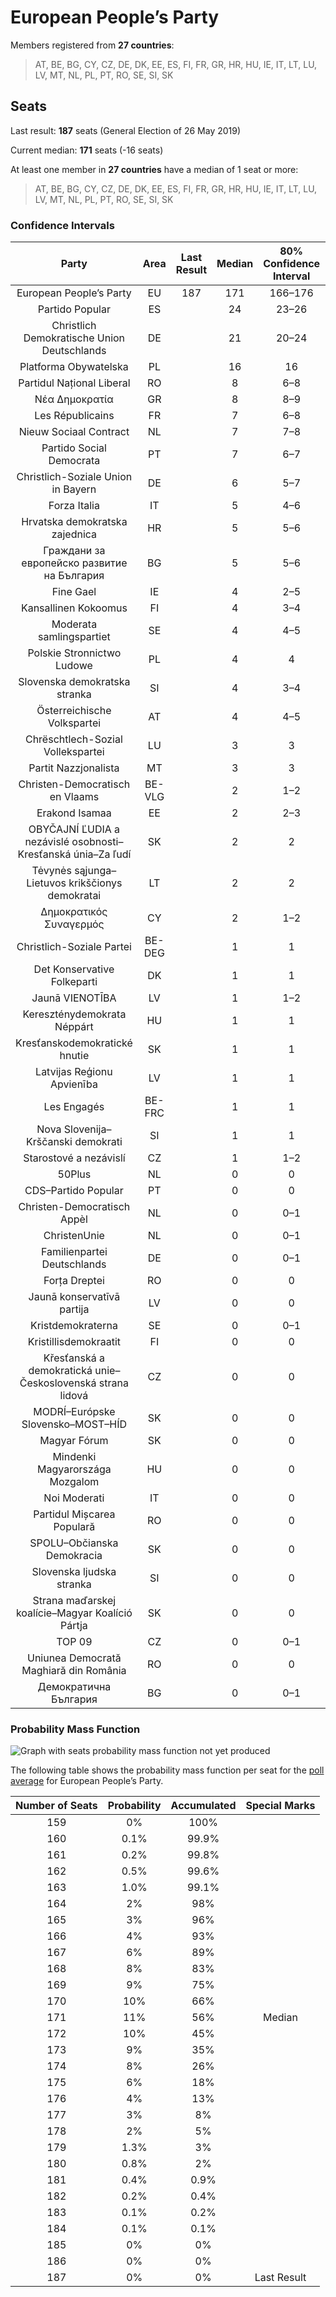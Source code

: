 # European People’s Party

Members registered from **27 countries**:

> AT, BE, BG, CY, CZ, DE, DK, EE, ES, FI, FR, GR, HR, HU, IE, IT, LT, LU, LV, MT, NL, PL, PT, RO, SE, SI, SK

## Seats

Last result: **187** seats (General Election of 26 May 2019)

Current median: **171** seats (-16 seats)

At least one member in **27 countries** have a median of 1 seat or more:

> AT, BE, BG, CY, CZ, DE, DK, EE, ES, FI, FR, GR, HR, HU, IE, IT, LT, LU, LV, MT, NL, PL, PT, RO, SE, SI, SK

### Confidence Intervals

| Party | Area | Last Result | Median | 80% Confidence Interval | 90% Confidence Interval | 95% Confidence Interval | 99% Confidence Interval |
|:-----:|:----:|:-----------:|:------:|:-----------------------:|:-----------------------:|:-----------------------:|:-----------------------:|
| European People’s Party | EU | 187 | 171 | 166–176 | 165–178 | 164–179 | 162–181 |
| Partido Popular | ES | | 24 | 23–26 | 22–26 | 22–27 | 21–29 |
| Christlich Demokratische Union Deutschlands | DE | | 21 | 20–24 | 19–24 | 19–25 | 17–25 |
| Platforma Obywatelska | PL | | 16 | 16 | 16 | 16 | 16 |
| Partidul Național Liberal | RO | | 8 | 6–8 | 6–8 | 6–9 | 6–9 |
| Νέα Δημοκρατία | GR | | 8 | 8–9 | 8–9 | 8–9 | 7–10 |
| Les Républicains | FR | | 7 | 6–8 | 6–8 | 6–9 | 5–9 |
| Nieuw Sociaal Contract | NL | | 7 | 7–8 | 6–8 | 6–8 | 6–8 |
| Partido Social Democrata | PT | | 7 | 6–7 | 6–7 | 6–8 | 5–8 |
| Christlich-Soziale Union in Bayern | DE | | 6 | 5–7 | 5–8 | 5–8 | 5–8 |
| Forza Italia | IT | | 5 | 4–6 | 3–7 | 3–8 | 3–8 |
| Hrvatska demokratska zajednica | HR | | 5 | 5–6 | 4–6 | 4–6 | 4–6 |
| Граждани за европейско развитие на България | BG | | 5 | 5–6 | 5–6 | 5–6 | 4–6 |
| Fine Gael | IE | | 4 | 2–5 | 2–5 | 2–5 | 2–5 |
| Kansallinen Kokoomus | FI | | 4 | 3–4 | 3–4 | 3–4 | 3–4 |
| Moderata samlingspartiet | SE | | 4 | 4–5 | 4–5 | 3–5 | 3–5 |
| Polskie Stronnictwo Ludowe | PL | | 4 | 4 | 4 | 4 | 4 |
| Slovenska demokratska stranka | SI | | 4 | 3–4 | 3–5 | 3–5 | 3–5 |
| Österreichische Volkspartei | AT | | 4 | 4–5 | 4–5 | 4–5 | 3–5 |
| Chrëschtlech-Sozial Vollekspartei | LU | | 3 | 3 | 3 | 3 | 3 |
| Partit Nazzjonalista | MT | | 3 | 3 | 3 | 3 | 3 |
| Christen-Democratisch en Vlaams | BE-VLG | | 2 | 1–2 | 1–2 | 1–2 | 1–2 |
| Erakond Isamaa | EE | | 2 | 2–3 | 1–3 | 1–3 | 1–3 |
| OBYČAJNÍ ĽUDIA a nezávislé osobnosti–Kresťanská únia–Za ľudí | SK | | 2 | 2 | 2 | 2 | 2 |
| Tėvynės sąjunga–Lietuvos krikščionys demokratai | LT | | 2 | 2 | 2 | 2 | 1–3 |
| Δημοκρατικός Συναγερμός | CY | | 2 | 1–2 | 1–2 | 1–2 | 1–2 |
| Christlich-Soziale Partei | BE-DEG | | 1 | 1 | 1 | 1 | 1 |
| Det Konservative Folkeparti | DK | | 1 | 1 | 0–1 | 0–1 | 0–1 |
| Jaunā VIENOTĪBA | LV | | 1 | 1–2 | 1–2 | 1–2 | 1–2 |
| Kereszténydemokrata Néppárt | HU | | 1 | 1 | 1–2 | 1–2 | 1–2 |
| Kresťanskodemokratické hnutie | SK | | 1 | 1 | 1 | 1 | 1 |
| Latvijas Reģionu Apvienība | LV | | 1 | 1 | 1 | 1 | 1 |
| Les Engagés | BE-FRC | | 1 | 1 | 1 | 0–1 | 0–1 |
| Nova Slovenija–Krščanski demokrati | SI | | 1 | 1 | 0–1 | 0–1 | 0–1 |
| Starostové a nezávislí | CZ | | 1 | 1–2 | 1–2 | 1–2 | 1–2 |
| 50Plus | NL | | 0 | 0 | 0 | 0 | 0 |
| CDS–Partido Popular | PT | | 0 | 0 | 0 | 0–1 | 0–1 |
| Christen-Democratisch Appèl | NL | | 0 | 0–1 | 0–1 | 0–1 | 0–1 |
| ChristenUnie | NL | | 0 | 0–1 | 0–1 | 0–1 | 0–1 |
| Familienpartei Deutschlands | DE | | 0 | 0–1 | 0–1 | 0–1 | 0–1 |
| Forța Dreptei | RO | | 0 | 0 | 0 | 0 | 0 |
| Jaunā konservatīvā partija | LV | | 0 | 0 | 0 | 0 | 0 |
| Kristdemokraterna | SE | | 0 | 0–1 | 0–1 | 0–1 | 0–1 |
| Kristillisdemokraatit | FI | | 0 | 0 | 0 | 0 | 0–1 |
| Křesťanská a demokratická unie–Československá strana lidová | CZ | | 0 | 0 | 0 | 0 | 0 |
| MODRÍ–Európske Slovensko–MOST–HÍD | SK | | 0 | 0 | 0 | 0 | 0 |
| Magyar Fórum | SK | | 0 | 0 | 0 | 0 | 0 |
| Mindenki Magyarországa Mozgalom | HU | | 0 | 0 | 0–1 | 0–1 | 0–1 |
| Noi Moderati | IT | | 0 | 0 | 0 | 0 | 0 |
| Partidul Mișcarea Populară | RO | | 0 | 0 | 0 | 0 | 0 |
| SPOLU–Občianska Demokracia | SK | | 0 | 0 | 0 | 0 | 0 |
| Slovenska ljudska stranka | SI | | 0 | 0 | 0 | 0 | 0 |
| Strana maďarskej koalície–Magyar Koalíció Pártja | SK | | 0 | 0 | 0 | 0 | 0 |
| TOP 09 | CZ | | 0 | 0–1 | 0–1 | 0–1 | 0–1 |
| Uniunea Democrată Maghiară din România | RO | | 0 | 0 | 0–2 | 0–2 | 0–2 |
| Демократична България | BG | | 0 | 0–1 | 0–1 | 0–1 | 0–1 |

### Probability Mass Function

![Graph with seats probability mass function not yet produced](average-2023-11-30-seats-pmf-europeanpeople’sparty.png "Seats Probability Mass Function")

The following table shows the probability mass function per seat for the [poll average](average-2023-11-30.html) for European People’s Party.

| Number of Seats | Probability | Accumulated | Special Marks |
|:---------------:|:-----------:|:-----------:|:-------------:|
| 159 | 0% | 100% |  |
| 160 | 0.1% | 99.9% |  |
| 161 | 0.2% | 99.8% |  |
| 162 | 0.5% | 99.6% |  |
| 163 | 1.0% | 99.1% |  |
| 164 | 2% | 98% |  |
| 165 | 3% | 96% |  |
| 166 | 4% | 93% |  |
| 167 | 6% | 89% |  |
| 168 | 8% | 83% |  |
| 169 | 9% | 75% |  |
| 170 | 10% | 66% |  |
| 171 | 11% | 56% | Median |
| 172 | 10% | 45% |  |
| 173 | 9% | 35% |  |
| 174 | 8% | 26% |  |
| 175 | 6% | 18% |  |
| 176 | 4% | 13% |  |
| 177 | 3% | 8% |  |
| 178 | 2% | 5% |  |
| 179 | 1.3% | 3% |  |
| 180 | 0.8% | 2% |  |
| 181 | 0.4% | 0.9% |  |
| 182 | 0.2% | 0.4% |  |
| 183 | 0.1% | 0.2% |  |
| 184 | 0.1% | 0.1% |  |
| 185 | 0% | 0% |  |
| 186 | 0% | 0% |  |
| 187 | 0% | 0% | Last Result |


